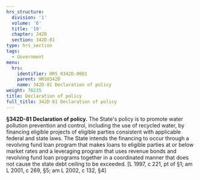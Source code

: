 ```yaml
---
hrs_structure:
  division: '1'
  volume: '6'
  title: '19'
  chapter: 342D
  section: 342D-81
type: hrs_section
tags:
  - Government
menu:
  hrs:
    identifier: HRS_0342D-0081
    parent: HRS0342D
    name: 342D-81 Declaration of policy
weight: 76235
title: Declaration of policy
full_title: 342D-81 Declaration of policy
---
```

**§342D-81 Declaration of policy.** The State's policy is to promote water pollution prevention and control, including the use of recycled water, by financing eligible projects of eligible parties consistent with applicable federal and state laws. The State intends the financing to occur through a revolving fund loan program that makes loans to eligible parties at or below market rates and a leveraging program that uses revenue bonds and revolving fund loan programs together in a coordinated manner that does not cause the state debt ceiling to be exceeded. [L 1997, c 221, pt of §1; am L 2001, c 269, §5; am L 2002, c 132, §4]